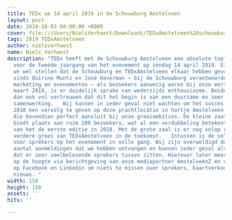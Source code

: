 ```yaml
---
title: TEDx op 14 april 2019 in de Schouwburg Amstelveen
layout: post
date: 2018-10-03 00:00:00 +0000
cover: file:///Users/NielsVerhaest/Downloads/TEDxAmstelveen%20schouwburg.jpg
tags: 2019 TEDxAmstelveen
author: nielsverhaest
name: Niels Verhaest
description: "TEDx heeft met de Schouwburg Amstelveen een absolute toplocatie gevonden
  voor de tweede jaargang van het evenement op zondag 14 april 2019. Eigenlijk kunnen
  we wel stellen dat de Schouwburg en TEDxAmstelveen elkaar hebben gevonden. Want
  sinds Quirine Muntz en José Haverman – bij de Schouwburg verantwoordelijk voor o.a.
  marketing en evenementen – als bezoekers aanwezig waren bij onze eerste editie in
  maart 2018, is er duidelijk sprake van wederzijds enthousiasme. Beide partijen zijn
  dan ook vol vertrouwen dat dit het begin is van een duurzame en zeer succesvolle
  samenwerking.   Wij kunnen in ieder geval niet wachten om het succes van TEDxAmstelveen
  2018 een vervolg te geven op deze prachtlocatie in hartje Amstelveen. Een locatie
  die bovendien perfect aansluit bij onze groeiambities. De kleine zaal van de Schouwburg
  biedt plaats aan ruim 200 bezoekers, wat al een verdubbeling betekent ten opzichte
  van het de eerste editie in 2018. Met de grote zaal is er nog volop ruimte voor
  verdere groei van TEDxAmstelveen in de toekomst.   Intussen is de selectieprocedure
  voor sprekers op het evenement in volle gang. Wij zijn overweldigd door het grote
  aantal aanmeldingen dat we hebben ontvangen en kunnen ieder geval alvast verklappen
  dat er zeer veelbelovende sprekers tussen zitten. Hierover later meer!  \t Blijf
  op de hoogte via berichtgeving van onze mediapartner AmstelveenZ en volg TEDxAmstelveen
  op Facebook en Linkedin om niets te missen over sprekers, kaartverkoop en ander
  nieuws. "
width: 150
height: 150
assets: ''
hits: ''

---
```

